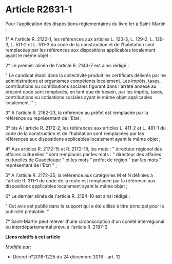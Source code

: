 # Article R2631-1

Pour l'application des dispositions réglementaires du livre Ier à Saint-Martin :

1° A l'article R. 2122-1, les références aux articles L. 123-3, L. 129-2, L. 129-3, L. 511-2 et L. 511-3 du code de la
construction et de l'habitation sont remplacées par les références aux dispositions applicables localement ayant le même
objet ;

2° Le premier alinéa de l'article R. 2143-7 est ainsi rédigé :

" Le candidat établi dans la collectivité produit les certificats délivrés par les administrations et organismes compétents
localement. Les impôts, taxes, contributions ou contributions sociales figurant dans l'arrêté annexé au présent code sont
remplacés, en tant que de besoin, par les impôts, taxes, contributions ou cotisations sociales ayant le même objet
applicables localement. " ;

3° A l'article R. 2162-23, la référence au préfet est remplacée par la référence au représentant de l'Etat ;

3° bis A l'article R. 2172-2, les références aux articles L. 411-2 et L. 481-1 du code de la construction et de l'habitation
sont remplacées par les références aux dispositions applicables localement ayant le même objet ;

4° Aux articles R. 2172-15 et R. 2172-18, les mots : " directeur régional des affaires culturelles " sont remplacés par les
mots : " directeur des affaires culturelles de Guadeloupe " et les mots " préfet de région " par les mots " représentant de
l'Etat " ;

5° A l'article R. 2172-35, la référence aux catégories M et N définies à l'article R. 311-1 du code de la route est remplacée
par la référence aux dispositions applicables localement ayant le même objet ;

6° Le dernier alinéa de l'article R. 2194-10 est ainsi rédigé :

" Cet avis est publié dans le support qui a été utilisé à titre principal pour la publicité préalable. " 

7° Saint-Martin peut relever d'une circonscription d'un comité interrégional ou interdépartemental prévu à l'article R.
2197-3.

**Liens relatifs à cet article**

_Modifié par_:

  - Décret n°2018-1225 du 24 décembre 2018 - art. 12
